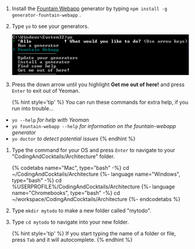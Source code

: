 1. Install the [Fountain Webapp](http://fountainjs.io/) generator by typing `npm install -g generator-fountain-webapp` <i class="fa fa-share fa-rotate-180"></i>.

1. Type `yo` <i class="fa fa-share fa-rotate-180"></i> to see your generators.

   ![](images/yeoman-options.png)

1. Press the down arrow until you highlight **Get me out of here!** and press `Enter` to exit out of Yeoman.

   {% hint style='tip' %}
You can run these commands for extra help, if you run into trouble...
  - `yo --help` _for help with Yeoman_
  - `yo fountain-webapp --help` _for information on the fountain-webapp generator_
  - `yo doctor` _to detect potential issues_
   {% endhint %}

1. Type the command for your OS and press `Enter` to navigate to your "CodingAndCocktails/Architecture" folder.

   {% codetabs name="Mac", type="bash" -%} 
cd ~/CodingAndCocktails/Architecture
   {%- language name="Windows", type="bash" -%} 
cd %USERPROFILE%/CodingAndCocktails/Architecture
   {%- language name="Chromebooks", type="bash" -%} 
cd ~/workspace/CodingAndCocktails/Architecture
   {%- endcodetabs %}

1. Type `mkdir mytodo` <i class="fa fa-share fa-rotate-180"></i> to make a new folder called "mytodo". 

1. Type `cd mytodo` to navigate into your new folder.

   {% hint style='tip' %}
If you start typing the name of a folder or file, press `Tab` and it will autocomplete.
  {% endhint %}